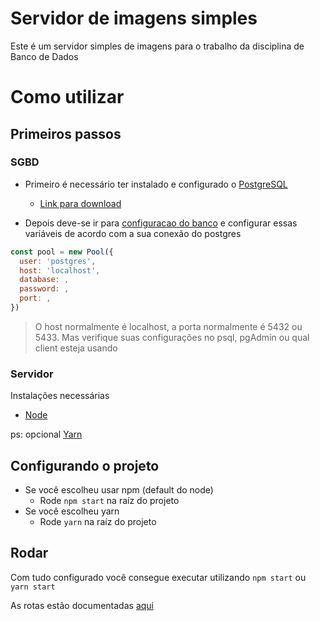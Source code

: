 # Servidor de imagens simples

Este é um servidor simples de imagens para o trabalho da disciplina de Banco de Dados

# Como utilizar

## Primeiros passos

### SGBD
- Primeiro é necessário ter instalado e configurado o [PostgreSQL](https://www.postgresql.org/)
   - [Link para download](https://www.postgresql.org/download/)

- Depois deve-se ir para [configuracao do banco](database/index.js) e configurar essas variáveis
de acordo com a sua conexão do postgres

```javascript
const pool = new Pool({
  user: 'postgres',
  host: 'localhost',
  database: ,
  password: ,
  port: ,
})
```

 > O host normalmente é localhost, a porta normalmente é 5432 ou 5433. Mas verifique suas configurações
 > no psql, pgAdmin ou qual client esteja usando

### Servidor

Instalações necessárias

- [Node](https://nodejs.org/en/)

ps: opcional [Yarn](https://yarnpkg.com/)


## Configurando o projeto
- Se você escolheu usar npm (default do node)
  - Rode  `npm start` na raíz do projeto
- Se você escolheu yarn
  - Rode `yarn` na raíz do projeto

## Rodar

Com tudo configurado você consegue executar utilizando
`npm start` ou `yarn start`

As rotas estão documentadas [aqui](docs/rotas.md)
